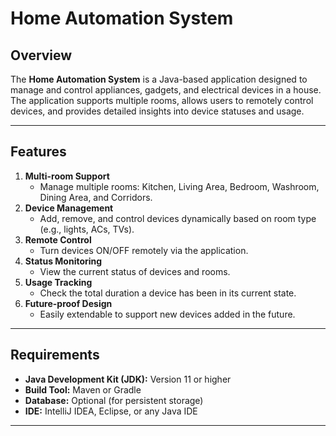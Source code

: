 

# Home Automation System  

## Overview  
The **Home Automation System** is a Java-based application designed to manage and control appliances, gadgets, and electrical devices in a house. The application supports multiple rooms, allows users to remotely control devices, and provides detailed insights into device statuses and usage.  

---

## Features  
1. **Multi-room Support**  
   - Manage multiple rooms: Kitchen, Living Area, Bedroom, Washroom, Dining Area, and Corridors.  
2. **Device Management**  
   - Add, remove, and control devices dynamically based on room type (e.g., lights, ACs, TVs).  
3. **Remote Control**  
   - Turn devices ON/OFF remotely via the application.  
4. **Status Monitoring**  
   - View the current status of devices and rooms.  
5. **Usage Tracking**  
   - Check the total duration a device has been in its current state.  
6. **Future-proof Design**  
   - Easily extendable to support new devices added in the future.  

---

## Requirements  
- **Java Development Kit (JDK):** Version 11 or higher  
- **Build Tool:** Maven or Gradle  
- **Database:** Optional (for persistent storage)  
- **IDE:** IntelliJ IDEA, Eclipse, or any Java IDE  

---



